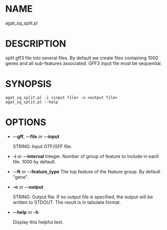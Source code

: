 # NAME

agat\_sq\_split.pl

# DESCRIPTION

split gff3 file into several files.
By default we create files containing 1000 genes and all sub-features associated.
GFF3 input file must be sequential.

# SYNOPSIS

```
agat_sq_split.pl -i <input file> -o <output file>
agat_sq_split.pl --help
```

# OPTIONS

- **--gff**, **--file** or **--input**

    STRING: Input GTF/GFF file.

- **-i** or **--interval**
Integer.  Number of group of feature to include in each file. 1000 by default.
- **--ft** or **--feature\_type**
The top feature of the feature group. By default "gene".
- **-o** or **--output**

    STRING: Output file.  If no output file is specified, the output will be written to STDOUT. The result is in tabulate format.

- **--help** or **-h**

    Display this helpful text.

